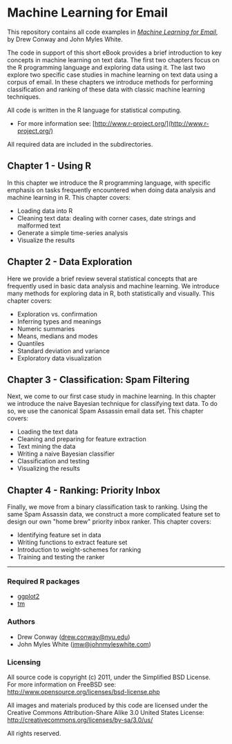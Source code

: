 # Machine Learning for Email #

This repository contains all code examples in [*Machine Learning for Email*](http://shop.oreilly.com/product/0636920022350.do), by Drew Conway and John Myles White.

The code in support of this short eBook provides a brief introduction to key concepts in machine learning on text data.  The first two chapters focus on the R programming language and exploring data using it.  The last two explore two specific case studies in machine learning on text data using a corpus of email.  In these chapters we introduce methods for performing classification and ranking of these data with classic machine learning techniques.

All code is written in the R language for statistical computing.

 - For more information see: [http://www.r-project.org/](http://www.r-project.org/)
 
All required data are included in the subdirectories.

## Chapter 1 - Using R ##

In this chapter we introduce the R programming language, with specific emphasis on tasks frequently encountered when doing data analysis and machine learning in R.  This chapter covers:

 - Loading data into R
 - Cleaning text data: dealing with corner cases, date strings and malformed text
 - Generate a simple time-series analysis
 - Visualize the results
 

## Chapter 2 - Data Exploration ##

Here we provide a brief review several statistical concepts that are frequently used in basic data analysis and machine learning.  We introduce many methods for exploring data in R, both statistically and visually.  This chapter covers:

 - Exploration vs. confirmation
 - Inferring types and meanings
 - Numeric summaries
 - Means, medians and modes
 - Quantiles
 - Standard deviation and variance
 - Exploratory data visualization

## Chapter 3 - Classification: Spam Filtering ##

Next, we come to our first case study in machine learning.  In this chapter we introduce the naive Bayesian technique for classifying text data.  To do so, we use the canonical Spam Assassin email data set.  This chapter covers:

 - Loading the text data
 - Cleaning and preparing for feature extraction
 - Text mining the data
 - Writing a naive Bayesian classifier
 - Classification and testing
 - Visualizing the results

## Chapter 4 - Ranking: Priority Inbox ##

Finally, we move from a binary classification task to ranking.  Using the same Spam Assassin data, we construct a more complicated feature set to design our own "home brew" priority inbox ranker.  This chapter covers:

 - Identifying feature set in data
 - Writing functions to extract feature set
 - Introduction to weight-schemes for ranking
 - Training and testing the ranker

<hr />

### Required R packages ###

 - [ggplot2](http://cran.r-project.org/web/packages/ggplot2/index.html)
 - [tm](http://cran.r-project.org/web/packages/tm/)

### Authors ###

 - Drew Conway (drew.conway@nyu.edu)
 - John Myles White (jmw@johnmyleswhite.com)
 
### Licensing ###

All source code is copyright (c) 2011, under the Simplified BSD License.  
For more information on FreeBSD see: http://www.opensource.org/licenses/bsd-license.php

All images and materials produced by this code are licensed under the Creative Commons 
Attribution-Share Alike 3.0 United States License: http://creativecommons.org/licenses/by-sa/3.0/us/

All rights reserved.
